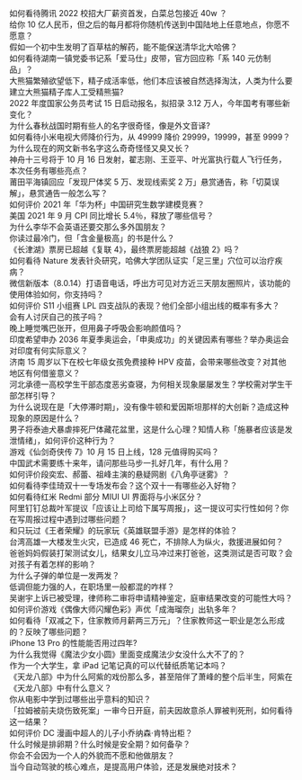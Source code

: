 如何看待腾讯 2022 校招大厂薪资首发，白菜总包接近 40w ？  
给你 10 亿人民币，但之后的每月都将你随机传送到中国陆地上任意地点，你愿不愿意？  
假如一个初中生发明了百草枯的解药，能不能保送清华北大哈佛？  
如何看待湖南一镇党委书记系「爱马仕」皮带，官方回应称「系 140 元仿制品」？  
大熊猫繁殖欲望低下，精子成活率低，他们本应该被自然选择淘汰，人类为什么要建立大熊猫精子库人工受精熊猫?  
2022 年度国家公务员考试 15 日启动报名，拟招录 3.12 万人，今年国考有哪些新变化？  
为什么春秋战国时期有些人的名字很奇怪，像是外文音译?  
如何看待小米电视大师降价行为，从 49999 降价 29999，19999，甚至 9999？  
为什么现在的网文新书名字这么奇奇怪怪又臭又长？  
神舟十三号将于 10 月 16 日发射，翟志刚、王亚平、叶光富执行载人飞行任务，本次任务有哪些亮点？  
莆田平海镇回应「发现尸体奖 5 万、发现线索奖 2 万」悬赏通告，称「切莫误解」，悬赏通告一般怎么写？  
如何评价 2021 年「华为杯」中国研究生数学建模竞赛？  
美国 2021 年 9 月 CPI 同比增长 5.4％，释放了哪些信号？  
为什么李华不会英语还要交那么多外国朋友？  
你读过最冷门，但「含金量极高」的书是什么？  
《长津湖》票房已超越《复联 4》，最终票房能超越《战狼 2》吗？  
如何看待 Nature 发表针灸研究，哈佛大学团队证实「足三里」穴位可以治疗疾病？  
微信新版本（8.0.14）打语音电话，呼出方可见对方近三天朋友圈照片，该功能的使用体验如何，你支持吗？  
如何评价 S11 小组赛 LPL 四支战队的表现？他们全部小组出线的概率有多大？  
会有人讨厌自己的孩子吗？  
晚上睡觉嘴巴张开，但用鼻子呼吸会影响颜值吗？  
印度希望申办 2036 年夏季奥运会，「申奥成功」的关键因素有哪些？举办奥运会对印度有何实际意义？  
济南 15 周岁以下在校七年级女孩免费接种 HPV 疫苗，会带来哪些改变？对其他地区有何借鉴意义？  
河北承德一高校学生干部态度恶劣查寝，为何相关现象屡屡发生？学校需对学生干部怎样引导？  
为什么说现在是「大停滞时期」，没有像牛顿和爱因斯坦那样的大创新？造成这种现象的原因是什么？  
男子将泰迪犬暴虐摔死尸体藏花盆里，这是什么心理？知情人称「施暴者应该是发泄情绪」，如何评价这种行为？  
游戏《仙剑奇侠传 7》10 月 15 日上线，128 元值得购买吗？  
中国武术需要练十来年，请问那些马步一扎好几年，有什么用？  
如何评价段奕宏、郝蕾、祖峰主演的悬疑网剧《八角亭谜雾》？  
如何看待李佳琦双十一专场发布会？这个双十一有哪些必入好物？  
如何看待红米 Redmi 部分 MIUI UI 界面将与小米区分？  
阿里钉钉总裁叶军提议「应该让上司给下属写周报」，这一提议可实行性如何？你在写周报过程中遇到过哪些问题？  
和只玩过《王者荣耀》的玩家玩《英雄联盟手游》是怎样的体验？  
台湾高雄一大楼发生火灾，已造成 46 死亡，不排除人为纵火，救援进展如何？  
爸爸妈妈假装打架测试女儿，结果女儿立马冲过来打爸爸，这类测试是否可取？会对孩子有着怎样的影响？  
为什么子弹的单位是一发两发？  
低调但能力强的人，在职场里一般都混的咋样？  
吴谢宇上诉已被受理，律师称二审将申请精神鉴定，庭审结果改变的可能性大吗？  
如何评价游戏《偶像大师闪耀色彩》声优「成海瑠奈」出轨多年？  
如何看待「双减之下，住家教师月薪两三万元」？住家教师这一职业是怎么形成的？反映了哪些问题？  
iPhone 13 Pro 的性能能否用过四年?  
为什么我觉得《魔法少女小圆》里面变成魔法少女没什么大不了的？  
作为一个大学生，拿 iPad 记笔记真的可以代替纸质笔记本吗？  
《天龙八部》中为什么阿紫的戏份那么多，甚至陪伴了萧峰的整个后半生，阿紫在《天龙八部》中有什么意义？  
你从电影中学到过哪些出乎意料的知识？  
「拉姆被前夫烧伤致死案」一审今日开庭，前夫因故意杀人罪被判死刑，如何看待这一结果？  
如何评价 DC 漫画中超人的儿子小乔纳森·肯特出柜？  
什么时候是排卵期？什么时候是安全期？如何备孕？  
你会不会因为一个人的外貌而不愿和他做朋友？  
当今自动驾驶的核心难点，是提高用户体验，还是发展绝对技术？  

